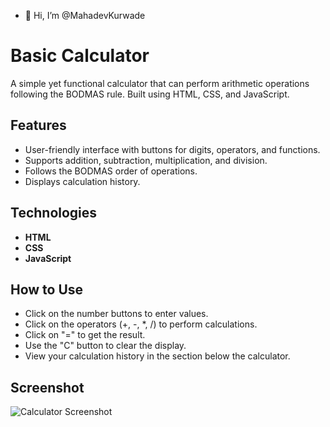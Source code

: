 - 👋 Hi, I’m @MahadevKurwade
# Basic Calculator

A simple yet functional calculator that can perform arithmetic operations following the BODMAS rule. Built using HTML, CSS, and JavaScript.

## Features
- User-friendly interface with buttons for digits, operators, and functions.
- Supports addition, subtraction, multiplication, and division.
- Follows the BODMAS order of operations.
- Displays calculation history.

## Technologies
- **HTML**
- **CSS**
- **JavaScript**

## How to Use
- Click on the number buttons to enter values.
- Click on the operators (+, -, *, /) to perform calculations.
- Click on "=" to get the result.
- Use the "C" button to clear the display.
- View your calculation history in the section below the calculator.

## Screenshot
![Calculator Screenshot](screenshot.png)



